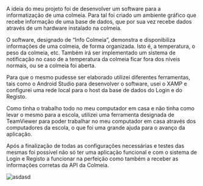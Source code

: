 A ideia do meu projeto foi de desenvolver um software para a informatização de uma colmeia. Para tal foi criado um ambiente gráfico que recebe informação de uma base de dados, que por sua vez recebe dados através de um hardware instalado na colmeia. 

O software, designado de “Info Colmeia”, demonstra e disponibiliza informações de uma colmeia, de forma organizada. Isto é, a temperatura, o peso da colmeia, etc. Também irá ser implementado um sistema de notificação no caso de a temperatura da colmeia ficar fora dos níveis normais, ou se a colmeia foi aberta.

Para que o mesmo pudesse ser elaborado utilizei diferentes ferramentas, tais como o Android Studio para desenvolver o software, usei o XAMP e configurei uma rede local para o host da base de dados do Login e do Registo.

Como tinha o trabalho todo no meu computador em casa e não tinha como levar o mesmo para a escola, utilizei uma ferramenta designada de TeamViewer para poder trabalhar no meu computador em casa através dos computadores da escola, o que foi uma grande ajuda para o avanço da aplicação.

Após a finalização de todas as configurações necessárias e testes das mesmas foi possível não só ter uma aplicação funcional e com o sistema de Login e Registo a funcionar na perfeição como também a receber as informações corretas da API da Colmeia.

![asdasd](https://user-images.githubusercontent.com/58471643/153776961-26830522-7aeb-4dae-95f8-81e714433ee8.png)
